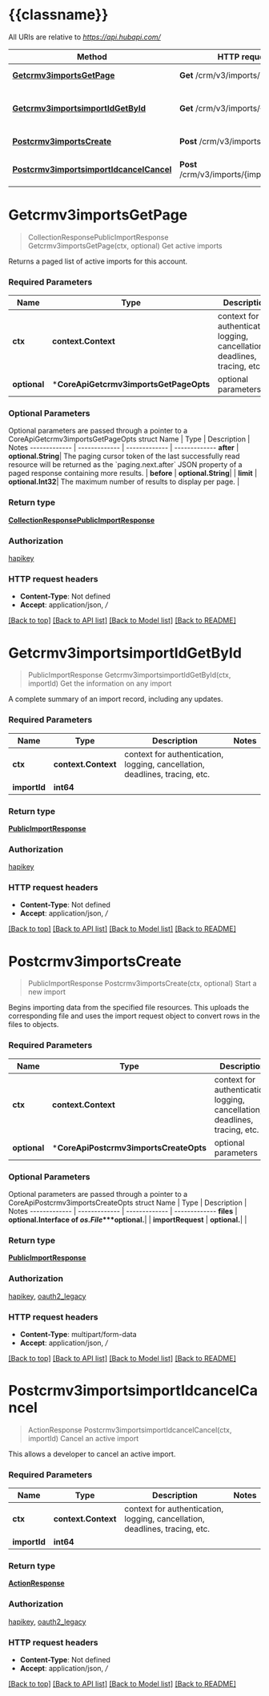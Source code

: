 # {{classname}}

All URIs are relative to *https://api.hubapi.com/*

Method | HTTP request | Description
------------- | ------------- | -------------
[**Getcrmv3importsGetPage**](CoreApi.md#Getcrmv3importsGetPage) | **Get** /crm/v3/imports/ | Get active imports
[**Getcrmv3importsimportIdGetById**](CoreApi.md#Getcrmv3importsimportIdGetById) | **Get** /crm/v3/imports/{importId} | Get the information on any import
[**Postcrmv3importsCreate**](CoreApi.md#Postcrmv3importsCreate) | **Post** /crm/v3/imports/ | Start a new import
[**Postcrmv3importsimportIdcancelCancel**](CoreApi.md#Postcrmv3importsimportIdcancelCancel) | **Post** /crm/v3/imports/{importId}/cancel | Cancel an active import

# **Getcrmv3importsGetPage**
> CollectionResponsePublicImportResponse Getcrmv3importsGetPage(ctx, optional)
Get active imports

Returns a paged list of active imports for this account.

### Required Parameters

Name | Type | Description  | Notes
------------- | ------------- | ------------- | -------------
 **ctx** | **context.Context** | context for authentication, logging, cancellation, deadlines, tracing, etc.
 **optional** | ***CoreApiGetcrmv3importsGetPageOpts** | optional parameters | nil if no parameters

### Optional Parameters
Optional parameters are passed through a pointer to a CoreApiGetcrmv3importsGetPageOpts struct
Name | Type | Description  | Notes
------------- | ------------- | ------------- | -------------
 **after** | **optional.String**| The paging cursor token of the last successfully read resource will be returned as the &#x60;paging.next.after&#x60; JSON property of a paged response containing more results. | 
 **before** | **optional.String**|  | 
 **limit** | **optional.Int32**| The maximum number of results to display per page. | 

### Return type

[**CollectionResponsePublicImportResponse**](CollectionResponsePublicImportResponse.md)

### Authorization

[hapikey](../README.md#hapikey)

### HTTP request headers

 - **Content-Type**: Not defined
 - **Accept**: application/json, */*

[[Back to top]](#) [[Back to API list]](../README.md#documentation-for-api-endpoints) [[Back to Model list]](../README.md#documentation-for-models) [[Back to README]](../README.md)

# **Getcrmv3importsimportIdGetById**
> PublicImportResponse Getcrmv3importsimportIdGetById(ctx, importId)
Get the information on any import

A complete summary of an import record, including any updates.

### Required Parameters

Name | Type | Description  | Notes
------------- | ------------- | ------------- | -------------
 **ctx** | **context.Context** | context for authentication, logging, cancellation, deadlines, tracing, etc.
  **importId** | **int64**|  | 

### Return type

[**PublicImportResponse**](PublicImportResponse.md)

### Authorization

[hapikey](../README.md#hapikey)

### HTTP request headers

 - **Content-Type**: Not defined
 - **Accept**: application/json, */*

[[Back to top]](#) [[Back to API list]](../README.md#documentation-for-api-endpoints) [[Back to Model list]](../README.md#documentation-for-models) [[Back to README]](../README.md)

# **Postcrmv3importsCreate**
> PublicImportResponse Postcrmv3importsCreate(ctx, optional)
Start a new import

Begins importing data from the specified file resources. This uploads the corresponding file and uses the import request object to convert rows in the files to objects.

### Required Parameters

Name | Type | Description  | Notes
------------- | ------------- | ------------- | -------------
 **ctx** | **context.Context** | context for authentication, logging, cancellation, deadlines, tracing, etc.
 **optional** | ***CoreApiPostcrmv3importsCreateOpts** | optional parameters | nil if no parameters

### Optional Parameters
Optional parameters are passed through a pointer to a CoreApiPostcrmv3importsCreateOpts struct
Name | Type | Description  | Notes
------------- | ------------- | ------------- | -------------
 **files** | **optional.Interface of *os.File****optional.**|  | 
 **importRequest** | **optional.**|  | 

### Return type

[**PublicImportResponse**](PublicImportResponse.md)

### Authorization

[hapikey](../README.md#hapikey), [oauth2_legacy](../README.md#oauth2_legacy)

### HTTP request headers

 - **Content-Type**: multipart/form-data
 - **Accept**: application/json, */*

[[Back to top]](#) [[Back to API list]](../README.md#documentation-for-api-endpoints) [[Back to Model list]](../README.md#documentation-for-models) [[Back to README]](../README.md)

# **Postcrmv3importsimportIdcancelCancel**
> ActionResponse Postcrmv3importsimportIdcancelCancel(ctx, importId)
Cancel an active import

This allows a developer to cancel an active import.

### Required Parameters

Name | Type | Description  | Notes
------------- | ------------- | ------------- | -------------
 **ctx** | **context.Context** | context for authentication, logging, cancellation, deadlines, tracing, etc.
  **importId** | **int64**|  | 

### Return type

[**ActionResponse**](ActionResponse.md)

### Authorization

[hapikey](../README.md#hapikey), [oauth2_legacy](../README.md#oauth2_legacy)

### HTTP request headers

 - **Content-Type**: Not defined
 - **Accept**: application/json, */*

[[Back to top]](#) [[Back to API list]](../README.md#documentation-for-api-endpoints) [[Back to Model list]](../README.md#documentation-for-models) [[Back to README]](../README.md)

